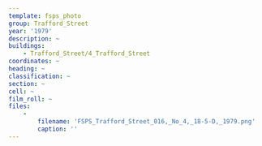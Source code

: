 ```yaml
---
template: fsps_photo
group: Trafford_Street
year: '1979'
description: ~
buildings:
    - Trafford_Street/4_Trafford_Street
coordinates: ~
heading: ~
classification: ~
section: ~
cell: ~
film_roll: ~
files:
    -
        filename: 'FSPS_Trafford_Street_016,_No_4,_18-5-D,_1979.png'
        caption: ''
---
```

